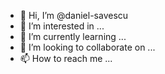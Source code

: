 - 👋 Hi, I’m @daniel-savescu
- 👀 I’m interested in ...
- 🌱 I’m currently learning ...
- 💞️ I’m looking to collaborate on ...
- 📫 How to reach me ...

<!---
daniel-savescu/daniel-savescu is a ✨ special ✨ repository because its `README.md` (this file) appears on your GitHub profile.
You can click the Preview link to take a look at your changes.
--->
